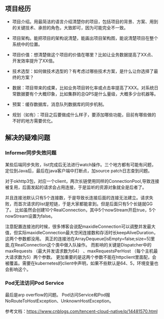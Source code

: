 
## 项目经历
* 项目介绍。用最简洁的语言介绍清楚你的项目，包括项目的背景、方案、用到的关键技术、承担的角色，大致即可，因为可能完全不一致。

* 项目架构。能把项目的架构说清楚，能画出项目架构图，能说清楚项目在整个系统中的位置。

* 项目价值：想清楚做这个项目的价值在哪里？比如让业务数据提高了XX点、开发效率提升了XX倍。

* 技术选型：如何做技术选型的？有考虑过哪些技术方案，是什么让你选择了最终的方案？

* 数据：项目带来的成果，比如业务项目转化率或点击率提高了XXX。对系统日常数据要有个大概印象，比如集群的总QPS是什么量级，大概多少台机器等。

* 预案：缓存数据库，消息队列数据库的同步机制。

* 规划（如有）：项目之后要做成什么样子，要添加哪些功能，目前有哪些做的不好的地方需要优化。

## 解决的疑难问题
### Informer同步失效问题
某些后端同步失败，list完成后无法进行watch操作。三个地方都有可能有问题，定位到Java后，最后在java客户端中打断点，加source patch日志查到问题。

对于okhttp3包，对应一个client，两次长链使用同样的ConnectionPool,导致连接被复用，后面发起的请求会占用连接，于是监听的资源对象就全是后者了。

并且连接池默认只有5个连接数，于是导致长连接后面的连接无法建立。请求失    败，而首次请求的list是短链，于是大家都能拿到。但是后面只有5个长链就GG了。
比如虽然会创建10个RealConnection，其中5个nowStream开启true，5个nowStream设置为false。

注意配置连接池的时候，很多博客会说配maxidleConnection可以调整并发最大值，但实际maxidleConnection最大空闲连接数和存活时长keepAliveDuration，这两个参数都没用。
真正的连接池在ArrayDequeue[isEmpty=false;size=5]里面,在RealConnection这个类中做入队操作。
而影响的关键是Dispatcher中的maxRequests （最大并发请求数为64） 、maxRequestsPerHost （每个主机最大请求数为5）两个参数。
更加重要的是这两个参数不能在httpclient里面配，会被覆盖。需要在kubernetes的client中声明，如果不些默认是64、5，环境变量也会影响这个。




### Pod无法访问Pod Service
最后是arp overflow的问题。
Pod访问Service和Pod报  NoRouteToHostException、UnknownHostException。

参考文档：https://www.cnblogs.com/tencent-cloud-native/p/14481570.html
